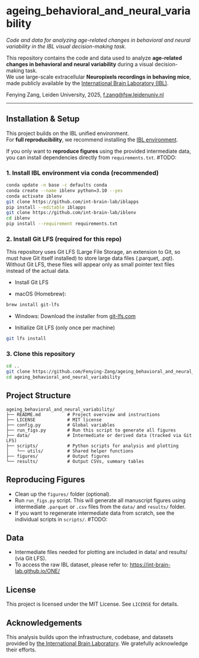 # ageing_behavioral_and_neural_variability
*Code and data for analyzing age-related changes in behavioral and neural variability in the IBL visual decision-making task.*

This repository contains the code and data used to analyze **age-related changes in behavioral and neural variability** during a visual decision-making task.  
We use large-scale extracellular **Neuropixels recordings in behaving mice**, made publicly available by the [International Brain Laboratory (IBL)](https://www.internationalbrainlab.com/).

Fenying Zang, Leiden University, 2025, f.zang@fsw.leidenuniv.nl

---

## Installation & Setup

This project builds on the IBL unified environment.  
For **full reproducibility**, we recommend installing the [IBL environment](https://github.com/int-brain-lab/iblenv).

If you only want to **reproduce figures** using the provided intermediate data, you can install dependencies directly from `requirements.txt`. #TODO: 

### 1. Install IBL environment via conda (recommended)

```bash
conda update -n base -c defaults conda
conda create --name iblenv python=3.10 --yes
conda activate iblenv
git clone https://github.com/int-brain-lab/iblapps
pip install --editable iblapps
git clone https://github.com/int-brain-lab/iblenv
cd iblenv
pip install --requirement requirements.txt

```

### 2. Install Git LFS (required for this repo)

This repository uses Git LFS (Large File Storage, an extension to Git, so must have Git itself installed) to store large data files (.parquet, .pqt).
Without Git LFS, these files will appear only as small pointer text files instead of the actual data.
- Install Git LFS

 - macOS (Homebrew):

 ```bash
 brew install git-lfs
 ```

 - Windows: Download the installer from [git-lfs.com](https://git-lfs.com/) 

- Initialize Git LFS (only once per machine)

```bash
git lfs install
```

### 3. Clone this repository

```bash
cd ..
git clone https://github.com/Fenying-Zang/ageing_behavioral_and_neural_variability.git
cd ageing_behavioral_and_neural_variability
```

## Project Structure

```
ageing_behavioral_and_neural_variability/
├── README.md          # Project overview and instructions
├── LICENSE            # MIT license
├── config.py          # Global variables
├── run_figs.py        # Run this script to generate all figures
├── data/              # Intermediate or derived data (tracked via Git LFS)
├── scripts/           # Python scripts for analysis and plotting
│   └── utils/         # Shared helper functions
├── figures/           # Output figures
└── results/           # Output CSVs, summary tables
```

## Reproducing Figures

- Clean up the `figures/` folder (optional).
- Run `run_figs.py` script. This will generate all manuscript figures using intermediate `.parquet` or `.csv` files from the `data/` and `results/` folder.
- If you want to regenerate intermediate data from scratch, see the individual scripts in `scripts/`. #TODO:

## Data

- Intermediate files needed for plotting are included in data/ and results/ (via Git LFS).
- To access the raw IBL dataset, please refer to: https://int-brain-lab.github.io/ONE/

## License

This project is licensed under the MIT License. See `LICENSE` for details.

## Acknowledgements

This analysis builds upon the infrastructure, codebase, and datasets provided by [the International Brain Laboratory](https://www.internationalbrainlab.com/). We gratefully acknowledge their efforts.
